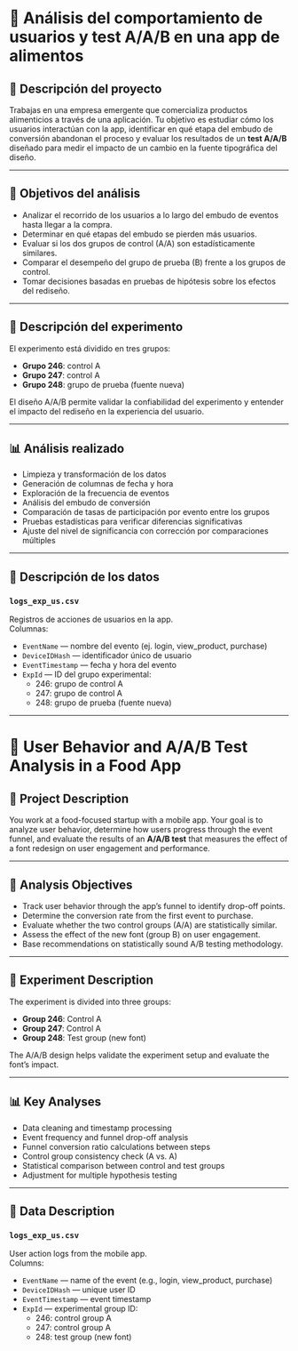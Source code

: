 # 📱 Análisis del comportamiento de usuarios y test A/A/B en una app de alimentos

## 📝 Descripción del proyecto

Trabajas en una empresa emergente que comercializa productos alimenticios a través de una aplicación. Tu objetivo es estudiar cómo los usuarios interactúan con la app, identificar en qué etapa del embudo de conversión abandonan el proceso y evaluar los resultados de un **test A/A/B** diseñado para medir el impacto de un cambio en la fuente tipográfica del diseño.

---

## 🎯 Objetivos del análisis

- Analizar el recorrido de los usuarios a lo largo del embudo de eventos hasta llegar a la compra.
- Determinar en qué etapas del embudo se pierden más usuarios.
- Evaluar si los dos grupos de control (A/A) son estadísticamente similares.
- Comparar el desempeño del grupo de prueba (B) frente a los grupos de control.
- Tomar decisiones basadas en pruebas de hipótesis sobre los efectos del rediseño.

---

## 🧪 Descripción del experimento

El experimento está dividido en tres grupos:

- **Grupo 246**: control A  
- **Grupo 247**: control A  
- **Grupo 248**: grupo de prueba (fuente nueva)

El diseño A/A/B permite validar la confiabilidad del experimento y entender el impacto del rediseño en la experiencia del usuario.

---

## 📊 Análisis realizado

- Limpieza y transformación de los datos
- Generación de columnas de fecha y hora
- Exploración de la frecuencia de eventos
- Análisis del embudo de conversión
- Comparación de tasas de participación por evento entre los grupos
- Pruebas estadísticas para verificar diferencias significativas
- Ajuste del nivel de significancia con corrección por comparaciones múltiples

---

## 📁 Descripción de los datos

### `logs_exp_us.csv`  
Registros de acciones de usuarios en la app.  
Columnas:

- `EventName` — nombre del evento (ej. login, view_product, purchase)  
- `DeviceIDHash` — identificador único de usuario  
- `EventTimestamp` — fecha y hora del evento  
- `ExpId` — ID del grupo experimental:  
  - 246: grupo de control A  
  - 247: grupo de control A  
  - 248: grupo de prueba (fuente nueva)

---

# 📱 User Behavior and A/A/B Test Analysis in a Food App

## 📝 Project Description

You work at a food-focused startup with a mobile app. Your goal is to analyze user behavior, determine how users progress through the event funnel, and evaluate the results of an **A/A/B test** that measures the effect of a font redesign on user engagement and performance.

---

## 🎯 Analysis Objectives

- Track user behavior through the app’s funnel to identify drop-off points.
- Determine the conversion rate from the first event to purchase.
- Evaluate whether the two control groups (A/A) are statistically similar.
- Assess the effect of the new font (group B) on user engagement.
- Base recommendations on statistically sound A/B testing methodology.

---

## 🧪 Experiment Description

The experiment is divided into three groups:

- **Group 246**: Control A  
- **Group 247**: Control A  
- **Group 248**: Test group (new font)

The A/A/B design helps validate the experiment setup and evaluate the font’s impact.

---

## 📊 Key Analyses

- Data cleaning and timestamp processing
- Event frequency and funnel drop-off analysis
- Funnel conversion ratio calculations between steps
- Control group consistency check (A vs. A)
- Statistical comparison between control and test groups
- Adjustment for multiple hypothesis testing

---

## 📁 Data Description

### `logs_exp_us.csv`  
User action logs from the mobile app.  
Columns:

- `EventName` — name of the event (e.g., login, view_product, purchase)  
- `DeviceIDHash` — unique user ID  
- `EventTimestamp` — event timestamp  
- `ExpId` — experimental group ID:  
  - 246: control group A  
  - 247: control group A  
  - 248: test group (new font)

